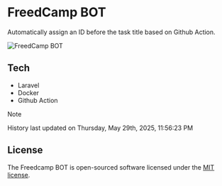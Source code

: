 # FreedCamp BOT

Automatically assign an ID before the task title based on Github Action.

![FreedCamp BOT](https://repository-images.githubusercontent.com/737932867/7d34798b-2680-471c-b089-a78a718d3d6a)

## Tech

- Laravel
- Docker
- Github Action

> [!NOTE]  
> History last updated on Thursday, May 29th, 2025, 11:56:23 PM

## License

The Freedcamp BOT is open-sourced software licensed under the [MIT license](https://opensource.org/licenses/MIT).
